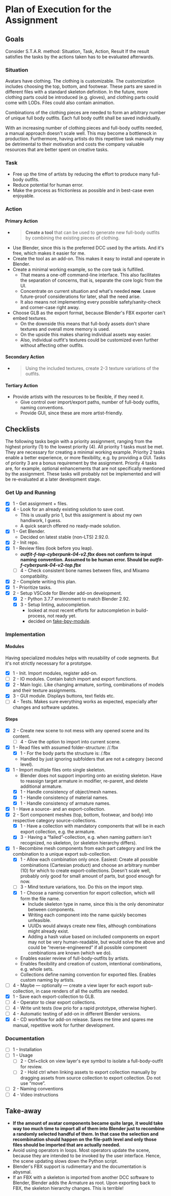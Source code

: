 # Plan of Execution for the Assignment

## Goals

Consider S.T.A.R. method: Situation, Task, Action, Result
If the result satisfies the tasks by the actions taken has to be evaluated afterwards.

### Situation

Avatars have clothing.
The clothing is customizable.
The customization includes choosing the top, bottom, and footwear.
These parts are saved in different files with a standard skeleton definition.
In the future, more clothing parts could be introduced (e.g. gloves), and clothing parts could come with LODs.
Files could also contain animation.

Combinations of the clothing pieces are needed to form an arbitrary number of unique full body outfits.
Each full body outfit shall be saved individually.

With an increasing number of clothing pieces and full-body outfits needed, a manual approach doesn't scale well.
This may become a bottleneck in production.
Furthermore, having artists do this repetitive task manually may be detrimental to their motivation and costs the company valuable resources that are better spent on creative tasks.

### Task

- Free up the time of artists by reducing the effort to produce many full-body outfits.
- Reduce potential for human error.
- Make the process as frictionless as possible and in best-case even enjoyable.

### Action

#### Primary Action

- > **Create a tool** that can be used to generate new full-body outfits by combining the existing pieces of clothing.
- Use Blender, since this is the preferred DCC used by the artists. And it's free, which makes it easier for me.
- Create the tool as an add-on. This makes it easy to install and operate in Blender.
- Create a minimal working example, so the core task is fulfilled.
  - That means a one-off command-line interface. This also facilitates the separation of concerns, that is, separate the core logic from the UI.
  - Concentrate on current situation and what's needed **now**. Leave future-proof considerations for later, shall the need arise.
  - It also means not implementing every possible safety/sanity-check and corner-case right away.
- Choose GLB as the export format, because Blender's FBX exporter can't embed textures.
  - On the downside this means that full-body assets don't share textures and overall more memory is used.
  - On the upside this makes sharing individual assets way easier.
  - Also, individual outfit's textures could be customized even further without affecting other outfits.

#### Secondary Action

- > Using the included textures, create 2-3 texture variations of the outfits.

#### Tertiary Action

- Provide artists with the resources to be flexible, if they need it.
  - Give control over import/export paths, number of full-body outfits, naming conventions.
  - Provide GUI, since these are more artist-friendly.

## Checklists

The following tasks begin with a priority assignment, ranging from the highest priority (1) to the lowest priority (4).
All priority 1 tasks must be met. They are necessary for creating a minimal working example.
Priority 2 tasks enable a better experience, or more flexibility, e.g. by providing a GUI.
Tasks of priority 3 are a bonus requirement by the assignment.
Priority 4 tasks are, for example, optional enhancements that are not specifically mentioned by the assignment. These tasks will probably not be implemented and will be re-evaluated at a later development stage.

### Get Up and Running

- [x] 1 - Get assignment + files.
- [x] 4 - Look for an already existing solution to save cost.
  - This is usually prio 1, but this assignment is about my own handiwork, I guess.
  - A quick search offered no ready-made solution.
- [x] 1 - Get Blender.
  - Decided on latest stable (non-LTS) 2.92.0.
- [x] 2 - Init repo.
- [x] 1 - Review files (look before you leap).
  - **_outfit-f-top-cyberpunk-04-v2.fbx_ does not conform to input naming convention. Assumed to be human error. Should be _outfit-f-cyberpunk-04-v2-top.fbx_**
  - [ ] 4 - Check consistent bone names between files, and Mixamo compatibility.
- [x] 2 - Complete writing this plan.
- [x] 1 - Prioritize tasks.
- [x] 2 - Setup VSCode for Blender add-on development.
  - [x] 2 - Python 3.7.7 environment to match Blender 2.92.
  - [x] 3 - Setup linting, autocompletion.
    - looked at most recent efforts for autocompletion in build-process, not ready yet.
    - decided on [fake-bpy-module](https://github.com/nutti/fake-bpy-module).

### Implementation

#### Modules

Having specialized modules helps with reusability of code segments. But it's not strictly necessary for a prototype.

- [x] 1 - Init. Import modules, register add-on.
- [ ] 2 - IO modules. Contain batch import and export functions.
- [x] 2 - Main logic. Like changing armature, sorting, combinations of models and their texture assignments.
- [x] 3 - GUI module. Displays buttons, text fields etc.
- [ ] 4 - Tests. Makes sure everything works as expected, especially after changes and software updates.

#### Steps

- [x] 2 - Create new scene to not mess with any opened scene and its content.
  - [ ] 4 - Give the option to import into current scene.
- [x] 1 - Read files with assumed folder-structure: <part category>/<part>/<part>.fbx
  - [x] 1 - For the body parts the structure is: <part category>/<part>.fbx
  - Handled by just ignoring subfolders that are not a category (second level).
- [x] 1 - Import multiple files onto single skeleton.
  - Blender does not support importing onto an existing skeleton. Have to reassign target armature in modifier, re-parent, and delete additional armature.
  - [x] 1 - Handle consistency of object/mesh names.
  - [x] 1 - Handle consistency of material names.
  - [x] 1 - Handle consistency of armature names.
- [x] 1 - Have a source- and an export-collection.
- [x] 2 - Sort component meshes (top, bottom, footwear, and body) into respective category source-collections.
  - [x] 1 - Have a collection with mandatory components that will be in each export collection, e.g. the armature.
  - [x] 3 - Having a “failed”-collection, e.g. when naming pattern isn't recognized, no skeleton, (or skeleton hierarchy differs).
- [x] 1 - Recombine mesh components from each part category and link the combination to a unique export sub-collection.
  - [x] 1 - Allow each combination only once. Easiest: Create all possible combinations (Cartesian product) and choose an arbitrary number (10) for which to create export-collections. Doesn't scale well, probably only good for small amount of parts, but good enough for now.
  - [ ] 3 - Mind texture variations, too. Do this on the import step.
  - [x] 1 - Choose a naming convention for export collection, which will form the file name.
    - Include skeleton type in name, since this is the only denominator between components.
    - Writing each component into the name quickly becomes unfeasible.
    - UUIDs would always create new files, although combinations might already exist.
    - Adding a hash value based on included components on export may not be very human-readable, but would solve the above and could be “reverse-engineered” if all possible component combinations are known (which we do).
  - Enables easier review of full-body-outfits by artists.
  - Enables flexibility and creation of custom, intentional combinations, e.g. whole sets.
  - Collections define naming convention for exported files. Enables custom naming by artists.
- [ ] 4 - Maybe — optionally — create a view layer for each export sub-collection, in case renders of all the outfits are needed.
- [x] 1 - Save each export-collection to GLB.
- [ ] 4 - Operator to clear export collections.
- [ ] 4 - Write unit tests (low prio for a rapid prototype, otherwise higher).
- [ ] 4 - Automatic testing of add-on in different Blender versions.
- [x] 4 - CD workflow for add-on release. Saves me time and spares me manual, repetitive work for further development.
  
### Documentation

- [ ] 1 - Installation
- [ ] 1 - Usage
  - [ ] 2 - Ctrl+click on view layer's eye symbol to isolate a full-body-outfit for review.
  - [ ] 2 - Hold ctrl when linking assets to export collection manually by dragging assets from source collection to export collection. Do not use “move”.
- [ ] 2 - Naming conventions
- [ ] 4 - Video instructions

## Take-away

- **If the amount of avatar components became quite large, it would take way too much time to import all of them into Blender just to recombine a randomly selected handful of them. In that case the selection and recombination should happen on the file-path level and only those files should be imported that are actually needed.**
- Avoid using operators in loops. Most operators update the scene, because they are intended to be invoked by the user interface. Hence, the scene updating slows down the Python script.
- Blender's FBX support is rudimentary and the documentation is abysmal.
- If an FBX with a skeleton is imported from another DCC software to Blender, Blender adds the Armature as root. Upon exporting back to FBX, the skeleton hierarchy changes. This is terrible!

